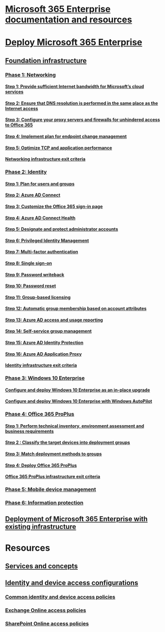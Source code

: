 # [Microsoft 365 Enterprise documentation and resources](index.md)
# [Deploy Microsoft 365 Enterprise](deploy-microsoft-365-enterprise.md)
## [Foundation infrastructure](deploy-foundation-infrastructure.md)
### [Phase 1: Networking](networking-infrastructure.md)
#### [Step 1: Provide sufficient Internet bandwidth for Microsoft’s cloud services](networking-provide-bandwidth-cloud-services.md)
#### [Step 2: Ensure that DNS resolution is performed in the same place as the Internet access](networking-dns-resolution-same-location.md)
#### [Step 3: Configure your proxy servers and firewalls for unhindered access to Office 365](networking-configure-proxies-firewalls.md)
#### [Step 4: Implement plan for endpoint change management](networking-implement-endpoint-change-mgmt.md)
#### [Step 5: Optimize TCP and application performance](networking-optimize-tcp-performance.md)
#### [Networking infrastructure exit criteria](networking-exit-criteria.md)
### [Phase 2: Identity](identity-infrastructure.md)
#### [Step 1: Plan for users and groups](identity-plan-users-groups.md)
#### [Step 2: Azure AD Connect](identity-azure-ad-connect.md)
#### [Step 3: Customize the Office 365 sign-in page](identity-customize-office-365-sign-in.md)
#### [Step 4: Azure AD Connect Health](identity-azure-ad-connect-health.md)
#### [Step 5: Designate and protect administrator accounts](identity-designate-protect-admin-accounts.md)
#### [Step 6: Privileged Identity Management](identity-privileged-identity-management.md)
#### [Step 7: Multi-factor authentication](identity-multi-factor-authentication.md)
#### [Step 8: Single sign-on](identity-single-sign-on.md)
#### [Step 9: Password writeback](identity-password-writeback.md)
#### [Step 10: Password reset](identity-password-reset.md)
#### [Step 11: Group-based licensing](identity-group-based-licensing.md)
#### [Step 12: Automatic group membership based on account attributes](identity-automatic-group-membership.md)
#### [Step 13: Azure AD access and usage reporting](identity-azure-ad-access-usage-reporting.md)
#### [Step 14: Self-service group management](identity-self-service-group-management.md)
#### [Step 15: Azure AD Identity Protection](identity-azure-ad-identity-protection.md)
#### [Step 16: Azure AD Application Proxy](identity-azure-ad-application-proxy.md)
#### [Identity infrastructure exit criteria](identity-exit-criteria.md)
### [Phase 3: Windows 10 Enterprise](windows10-infrastructure.md)
#### [Configure and deploy Windows 10 Enterprise as an in-place upgrade](windows10-deploy-inplaceupgrade.md)
#### [Configure and deploy Windows 10 Enterprise with Windows AutoPilot](windows10-deploy-autopilot.md)
### [Phase 4: Office 365 ProPlus](office365proplus-infrastructure.md)
#### [Step 1: Perform technical inventory, environment assessment and business requirements](office365proplus-perform-techinventory-envassess-busrequirements.md)
#### [Step 2 : Classify the target devices into deployment groups](office365proplus-classify-target-devices-deployment-groups.md)
#### [Step 3: Match deployment methods to groups](office365proplus-match-deployment-methods-groups.md)
#### [Step 4: Deploy Office 365 ProPlus](office365proplus-deploy-office365-proplus.md)
#### [Office 365 ProPlus infrastructure exit criteria](office365proplus-exit-criteria.md)
### [Phase 5: Mobile device management](mobility-infrastructure.md)
### [Phase 6: Information protection](infoprotect-infrastructure.md)
## [Deployment of Microsoft 365 Enterprise with existing infrastructure](deploy-with-existing-infrastructure.md)
# Resources
## [Services and concepts](services-overview.md)
## [Identity and device access configurations](microsoft-365-policies-configurations.md)
### [Common identity and device access policies](identity-access-policies.md)
### [Exchange Online access policies](secure-email-recommended-policies.md)
### [SharePoint Online access policies](sharepoint-file-access-policies.md)

